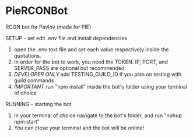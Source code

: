 # PieRCONBot
RCON bot for Pavlov (made for PIE)

SETUP - set edit .env file and install dependencies 
1. open the .env text file and set each value respectively inside the quotations.
2. In order for the bot to work, you need the TOKEN. IP, PORT, and SERVER_PASS are optional but recommended.
3. *DEVELOPER ONLY* add TESTING_GUILD_ID if you plan on testing with guild commands
4. *IMPORTANT* run "npm install" inside the bot's folder using your terminal of choice

RUNNING - starting the bot
1. In your terminal of choice navigate to the bot's folder, and run "nohup npm start"
2. You can close your terminal and the bot will be online!
